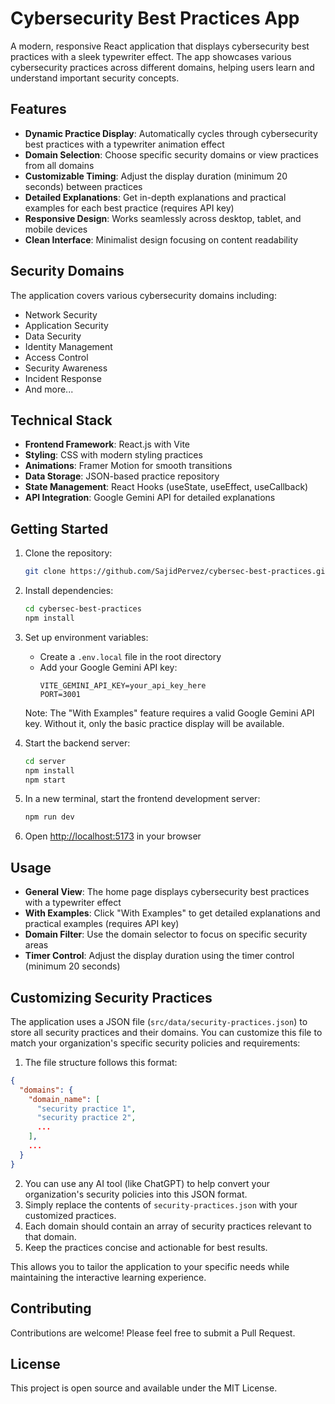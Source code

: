 # Cybersecurity Best Practices App

A modern, responsive React application that displays cybersecurity best practices with a sleek typewriter effect. The app showcases various cybersecurity practices across different domains, helping users learn and understand important security concepts.

## Features

- **Dynamic Practice Display**: Automatically cycles through cybersecurity best practices with a typewriter animation effect
- **Domain Selection**: Choose specific security domains or view practices from all domains
- **Customizable Timing**: Adjust the display duration (minimum 20 seconds) between practices
- **Detailed Explanations**: Get in-depth explanations and practical examples for each best practice (requires API key)
- **Responsive Design**: Works seamlessly across desktop, tablet, and mobile devices
- **Clean Interface**: Minimalist design focusing on content readability

## Security Domains

The application covers various cybersecurity domains including:
- Network Security
- Application Security
- Data Security
- Identity Management
- Access Control
- Security Awareness
- Incident Response
- And more...

## Technical Stack

- **Frontend Framework**: React.js with Vite
- **Styling**: CSS with modern styling practices
- **Animations**: Framer Motion for smooth transitions
- **Data Storage**: JSON-based practice repository
- **State Management**: React Hooks (useState, useEffect, useCallback)
- **API Integration**: Google Gemini API for detailed explanations

## Getting Started

1. Clone the repository:
   ```bash
   git clone https://github.com/SajidPervez/cybersec-best-practices.git
   ```

2. Install dependencies:
   ```bash
   cd cybersec-best-practices
   npm install
   ```

3. Set up environment variables:
   - Create a `.env.local` file in the root directory
   - Add your Google Gemini API key:
     ```
     VITE_GEMINI_API_KEY=your_api_key_here
     PORT=3001
     ```
   Note: The "With Examples" feature requires a valid Google Gemini API key. Without it, only the basic practice display will be available.

4. Start the backend server:
   ```bash
   cd server
   npm install
   npm start
   ```

5. In a new terminal, start the frontend development server:
   ```bash
   npm run dev
   ```

6. Open [http://localhost:5173](http://localhost:5173) in your browser

## Usage

- **General View**: The home page displays cybersecurity best practices with a typewriter effect
- **With Examples**: Click "With Examples" to get detailed explanations and practical examples (requires API key)
- **Domain Filter**: Use the domain selector to focus on specific security areas
- **Timer Control**: Adjust the display duration using the timer control (minimum 20 seconds)

## Customizing Security Practices

The application uses a JSON file (`src/data/security-practices.json`) to store all security practices and their domains. You can customize this file to match your organization's specific security policies and requirements:

1. The file structure follows this format:
```json
{
  "domains": {
    "domain_name": [
      "security practice 1",
      "security practice 2",
      ...
    ],
    ...
  }
}
```

2. You can use any AI tool (like ChatGPT) to help convert your organization's security policies into this JSON format.
3. Simply replace the contents of `security-practices.json` with your customized practices.
4. Each domain should contain an array of security practices relevant to that domain.
5. Keep the practices concise and actionable for best results.

This allows you to tailor the application to your specific needs while maintaining the interactive learning experience.

## Contributing

Contributions are welcome! Please feel free to submit a Pull Request.

## License

This project is open source and available under the MIT License.
